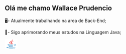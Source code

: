 ## Olá me chamo Wallace Prudencio

🖥️- Atualmente trabalhando na area de Back-End;<p> 
📘- Sigo aprimorando meus estudos na Linguagem Java;

<div style="display: inline-block;">
  <img align="center" alt="wlprudencio-Java" height="30" width="40" src="https://raw.githubusercontent.com/devicons/devicon/master/icons/java/java-original.svg">
</div>
